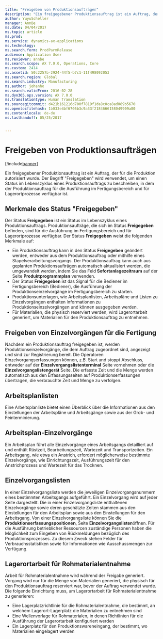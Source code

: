 ```yaml
---
title: "Freigeben von Produktionsaufträgen"
description: "Ein freigegebener Produktionsauftrag ist ein Auftrag, der für die Produktion autorisiert wurde. Der Begriff &quot;Freigegeben&quot; wird verwendet, um einen Status im Lebenszyklus eines Produktionsauftrags zu beschreiben, in dem der Produktionsauftrag für die Ausführung im Fertigungsbereich und für Lagerortprozesse verfügbar ist."
author: YuyuScheller
manager: AnnBe
ms.date: 04/04/2017
ms.topic: article
ms.prod: 
ms.service: dynamics-ax-applications
ms.technology: 
ms.search.form: ProdParmRelease
audience: Application User
ms.reviewer: annbe
ms.search.scope: AX 7.0.0, Operations, Core
ms.custom: 2414
ms.assetid: 50c2257b-2924-44f5-b7c1-11f498092053
ms.search.region: Global
ms.search.industry: Manufacturing
ms.author: johanho
ms.search.validFrom: 2016-02-28
ms.dyn365.ops.version: AX 7.0.0
ms.translationtype: Human Translation
ms.sourcegitcommit: d421b161216d700f7819f1da8c0ca8ad089b5670
ms.openlocfilehash: 1b033e4bf6705b3c9a33f2184666158049909a80
ms.contentlocale: de-de
ms.lasthandoff: 05/25/2017


---
```


# <a name="release-production-orders"></a>Freigeben von Produktionsaufträgen

[!include[banner](../includes/banner.md)]


Ein freigegebener Produktionsauftrag ist ein Auftrag, der für die Produktion autorisiert wurde. Der Begriff "Freigegeben" wird verwendet, um einen Status im Lebenszyklus eines Produktionsauftrags zu beschreiben, in dem der Produktionsauftrag für die Ausführung im Fertigungsbereich und für Lagerortprozesse verfügbar ist. 

<a name="characteristics-of-the-released-state"></a>Merkmale des Status "Freigegeben"
-------------------------------------

Der Status **Freigegeben** ist ein Status im Lebenszyklus eines Produktionsauftrags. Produktionsaufträge, die sich im Status **Freigegeben** befinden, sind für die Ausführung im Fertigungsbereich und für Lagerortprozesse verfügbar. Der Status **Freigegeben** weist die folgenden Merkmale auf:

-   Ein Produktionsauftrag kann in den Status **Freigegeben** geändert werden, entweder aus dem Produktionsauftrag oder mithilfe eines Stapelverarbeitungsvorgangs. Der Produktionsauftrag kann auch aus geplanten Produktionsaufträgen automatisch aktualisiert werden, die umgewandelt werden, indem Sie das Feld **Sofortanlagezeitraum** auf der Seite **Produktprogrammplan** verwenden.
-   Der Status **Freigegeben** ist das Signal für die Bediener im Fertigungsbereich (Bediener), die Ausführung der Produktionseinzelvorgänge im Fertigungsbereich zu starten.
-   Produktionsunterlagen, wie Arbeitsplanlisten, Arbeitspläne und Listen zu Einzelvorgängen enthalten Informationen zu Produktionseinzelvorgängen und können ausgegeben werden.
-   Für Materialien, die physisch reserviert werden, wird Lagerortarbeit generiert, um Materialien für den Produktionsauftrag zu entnehmen.

## <a name="releasing-jobs-to-the-shop-floor"></a>Freigeben von Einzelvorgängen für die Fertigung
Nachdem ein Produktionsauftrag freigegeben ist, werden Produktionseinzelvorgänge, die dem Auftrag zugeordnet sind, angezeigt und sind zur Registrierung bereit. Die Operatoren Einzelvorgangserfassungen können, z.B. Start und stoppt Abschluss, entweder auf der **Einzelvorgangslistenterminal** Seite vornehmen oder die **Einzelvorgangslistengerät** Seite. Die erfasste Zeit und die Menge werden automatisch aus den Erfassungsseiten auf Produktionserfassungen übertragen, die verbrauchte Zeit und Menge zu verfolgen.

## <a name="route-cards"></a>Arbeitsplanlisten
Eine Arbeitsplanliste bietet einen Überblick über die Informationen aus den Einstellungen der Arbeitspläne und Arbeitsgänge sowie aus der Grob- und Feinterminierung.

## <a name="route-jobs"></a>Arbeitsplan-Einzelvorgänge
Ein Arbeitsplan führt alle Einzelvorgänge eines Arbeitsgangs detailliert auf und enthält Rüstzeit, Bearbeitungszeit, Wartezeit und Transportzeiten. Ein Arbeitsgang, wie etwa ein Anstrich, erfordert möglicherweise bestimmte Einzelvorgänge, wie Einrichtungszeit, Ausführungszeit für den Anstrichprozess und Wartezeit für das Trocknen.

## <a name="job-cards"></a>Einzelvorgangslisten
In einer Einzelvorgangsliste werden die jeweiligen Einzelvorgangsnummern eines bestimmten Arbeitsgangs aufgeführt. Ein Einzelvorgang wird auf jeder Seite dargestellt. Die in einer Einzelvorgangsliste enthaltenen Einzelvorgänge sowie deren geschätzte Zeiten stammen aus den Einstellungen für den Arbeitsplan sowie aus den Einstellungen für den Arbeitsgang. Von einer Einzelvorgangsliste können Sie die **Produktionserfassungspositionen**, Seite **Einzelvorgangslisten**öffnen. Für die Ausführung betrieblicher Ressourcen zuständige Personen haben die Möglichkeit zum Eingeben von Rückmeldungen bezüglich des Produktionsprozesses. Zu diesem Zweck stehen Felder für Verbrauchsstatistiken sowie für Informationen wie Ausschussmengen zur Verfügung.

## <a name="warehouse-work-for-raw-material-picking"></a>Lagerortarbeit für Rohmaterialentnahme
Arbeit für Rohmaterialentnahme wird während der Freigabe generiert. Vorgang wird nur für die Menge von Materialien generiert, die physisch für den Produktionsauftrag reserviert war, bevor der Auftrag verwendet wurde. Die folgende Einrichtung muss, um Lagerortarbeit für Rohmaterialentnahme zu generieren:

-   Eine Lagerplatzrichtlinie für die Rohmaterialentnahme, die bestimmt, an welchem Lagerort-Lagerplatz die Materialien zu entnehmen sind
-   Eine Wellenvorlage für Rohmaterialen, in denen Richtlinien für die Ausführung der Lagerortarbeit konfiguriert werden
-   Ein Lagerplatz für den Produktionswareneingang, der bestimmt, wo Materialien eingelagert werden





